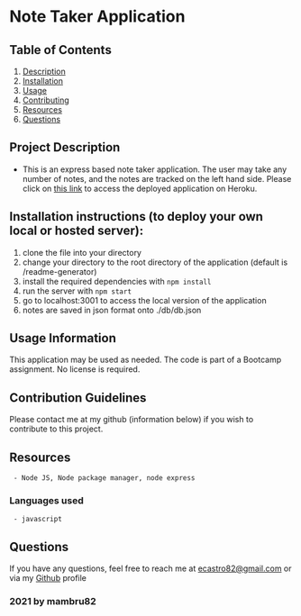 # Note Taker Application
  
   ## Table of Contents
   1. [Description](#Project-Description)
   1. [Installation](#Installation-instructions)
   1. [Usage](#Usage-Information)
   1. [Contributing](#Contribution-Guidelines)
   1. [Resources](#Resources)
   1. [Questions](#Questions)

   ## Project Description
   - This is an express based note taker application. The user may take any number of notes, and the notes are tracked on the left hand side. Please click on [this link]() to access the deployed application on Heroku. 

   ## Installation instructions (to deploy your own local or hosted server):
   1. clone the file into your directory 
   1. change your directory to the root directory of the application (default is /readme-generator)
   1. install the required dependencies with `npm install` 
   1. run the server with `npm start`
   1. go to localhost:3001 to access the local version of the application
   1. notes are saved in json format onto ./db/db.json


   ## Usage Information
   This application may be used as needed. The code is part of a Bootcamp assignment. No license is required.
   ## Contribution Guidelines
   Please contact me at my github (information below) if you wish to contribute to this project.
   ## Resources
     - Node JS, Node package manager, node express
   ### Languages used
     - javascript

   ## Questions
   If you have any questions, feel free to reach me at ecastro82@gmail.com or via my [Github](https://github.com/mambru82) profile 
  
   ### 2021 by mambru82